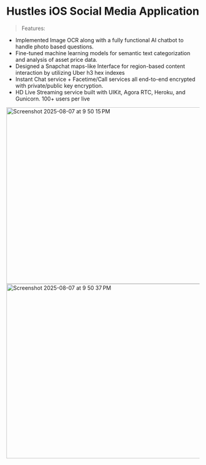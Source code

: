 # Hustles iOS Social Media Application

> Features:
- Implemented Image OCR along with a fully functional AI chatbot to handle photo based questions.
- Fine-tuned machine learning models for semantic text categorization and analysis of asset price data.
- Designed a Snapchat maps-like Interface for region-based content interaction by utilizing Uber h3 hex indexes
- Instant Chat service + Facetime/Call services all end-to-end encrypted with private/public key encryption.
- HD Live Streaming service built with UIKit, Agora RTC, Heroku, and Gunicorn. 100+ users per live

<img width="893" height="461" alt="Screenshot 2025-08-07 at 9 50 15 PM" src="https://github.com/user-attachments/assets/39191011-9ac0-4c93-a9d3-5d71098bd2ab" />

<img width="889" height="456" alt="Screenshot 2025-08-07 at 9 50 37 PM" src="https://github.com/user-attachments/assets/8f219b82-6bbe-413f-9c73-c471cd64a7ba" />

